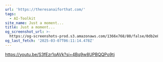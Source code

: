 ```yaml
---
url: 'https://theresanaiforthat.com/'
tags:
  - AI-Toolkit
site_name: Just a moment...
title: Just a moment...
og_screenshot_url: >-
  https://og-screenshots-prod.s3.amazonaws.com/1366x768/80/false/0db2e89171e3df0788347c4ca9b2b7481bf93c52b9c411e6748cb4e57f9774a4.jpeg
og_last_fetch: '2025-03-07T06:11:14.478Z'
---
```

https://youtu.be/S3fEzr1oAVk?si=4Bq9w8UPBQQPo9tj
